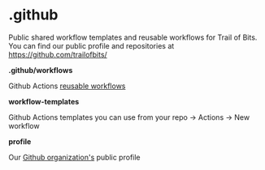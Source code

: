 .github
=======

Public shared workflow templates and reusable workflows for Trail of Bits.
You can find our public profile and repositories at https://github.com/trailofbits/ 

**.github/workflows**

Github Actions [reusable workflows](https://docs.github.com/en/actions/using-workflows/reusing-workflows)

**workflow-templates**

Github Actions templates you can use from your repo -> Actions -> New workflow

**profile**

Our [Github organization's](https://github.com/trailofbits) public profile
